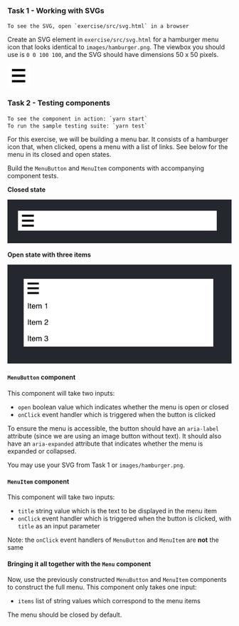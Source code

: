 ### Task 1 - Working with SVGs

```
To see the SVG, open `exercise/src/svg.html` in a browser
```

Create an SVG element in `exercise/src/svg.html` for a hamburger menu icon that looks identical to `images/hamburger.png`. The viewbox you should use is `0 0 100 100`, and the SVG should have dimensions 50 x 50 pixels.

![image](images/hamburger.png)

### Task 2 - Testing components

```
To see the component in action: `yarn start`
To run the sample testing suite: `yarn test`
```

For this exercise, we will be building a menu bar. It consists of a hamburger icon that, when clicked, opens a menu with a list of links. See below for the menu in its closed and open states.

Build the `MenuButton` and `MenuItem` components with accompanying component tests.

**Closed state**

![image](images/closed.png)

**Open state with three items**

![image](images/open.png)

#### `MenuButton` component

This component will take two inputs:
* `open` boolean value which indicates whether the menu is open or closed
* `onClick` event handler which is triggered when the button is clicked

To ensure the menu is accessible, the button should have an `aria-label` attribute (since we are using an image button without text). It should also have an `aria-expanded` attribute that indicates whether the menu is expanded or collapsed.

You may use your SVG from Task 1 or `images/hamburger.png`.

#### `MenuItem` component

This component will take two inputs:
* `title` string value which is the text to be displayed in the menu item
* `onClick` event handler which is triggered when the button is clicked, with `title` as an input parameter

Note: the `onClick` event handlers of `MenuButton` and `MenuItem` are **not** the same

#### Bringing it all together with the `Menu` component

Now, use the previously constructed `MenuButton` and `MenuItem` components to construct the full menu. This component only takes one input:
* `items` list of string values which correspond to the menu items

The menu should be closed by default.
